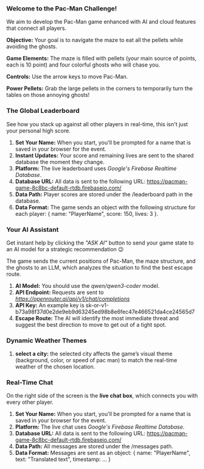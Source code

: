 ### **Welcome to the Pac-Man Challenge!**

We aim to develop the Pac-Man game enhanced with AI and cloud features that connect all players.

**Objective:** Your goal is to navigate the maze to eat all the pellets while avoiding the ghosts.

**Game Elements:** The maze is filled with pellets (your main source of points, each is 10 point) and four colorful ghosts who will chase you.

**Controls:** Use the arrow keys to move Pac-Man.

**Power Pellets:** Grab the large pellets in the corners to temporarily turn the tables on those annoying ghosts!


### **The Global Leaderboard**

See how you stack up against all other players in real-time, this isn't just your personal high score.

1. **Set Your Name:** When you start, you'll be prompted for a name that is saved in your browser for the event.
3. **Instant Updates:** Your score and remaining lives are sent to the shared database the moment they change.
4. **Platform:** The live leaderboard uses _Google's Firebase Realtime Database_.
5. **Database URL:** All data is sent to the following URL: https://pacman-game-8c8bc-default-rtdb.firebaseio.com/
6. **Data Path:** Player scores are stored under the /leaderboard path in the database.
7. **Data Format:** The game sends an object with the following structure for each player: { name: "PlayerName", score: 150, lives: 3 }.


### **Your AI Assistant**

Get instant help by clicking the _"ASK AI"_ button to send your game state to an AI model for a strategic recommendation 😉

The game sends the current positions of Pac-Man, the maze structure, and the ghosts to an LLM, which analyzes the situation to find the best escape route.

1. **AI Model:** You should use the _qwen/qwen3-coder_ model.
2. **API Endpoint:** Requests are sent to _https://openrouter.ai/api/v1/chat/completions_
3. **API Key:** An example key is sk-or-v1-b73a98f37d0e2de9eb9d63245ed98b8e6fec47e466521da4ce24565d7
4. **Escape Route:** The AI will identify the most immediate threat and suggest the best direction to move to get out of a tight spot.


### Dynamic Weather Themes

1. **select a city:** the selected city affects the game’s visual theme (background, color, or speed of pac man) to match the real-time weather of the chosen location.


### **Real-Time Chat**

On the right side of the screen is the **live chat box**, which connects you with every other player. 

1. **Set Your Name:** When you start, you'll be prompted for a name that is saved in your browser for the event.
2. **Platform:** The live chat uses _Google's Firebase Realtime Database_.
3. **Database URL:** All data is sent to the following URL: https://pacman-game-8c8bc-default-rtdb.firebaseio.com/
4. **Data Path:** All messages are stored under the /messages path.
5. **Data Format:** Messages are sent as an object: { name: "PlayerName", text: "Translated text", timestamp: ... }

